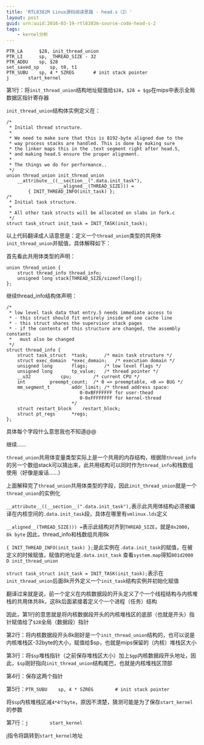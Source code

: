 ```yaml
---
title: 'RTL8382M Linux源码阅读思路 - head.s（2）'
layout: post
guid: urn:uuid:2016-03-19-rtl8383m-source-code-head-s-2
tags:
    - kernel分析
---
```


	PTR_LA		$28, init_thread_union
	PTR_LI		sp, _THREAD_SIZE - 32
	PTR_ADDU	sp, $28
	set_saved_sp	sp, t0, t1
	PTR_SUBU	sp, 4 * SZREG		# init stack pointer
	j		start_kernel
	
第1行：将`init_thread_union`结构地址赋值给`$28`，`$28 = $gp`在mips中表示全局数据区指针寄存器

`init_thread_union`结构体实例定义在：

	/*
	 * Initial thread structure.
	 *
	 * We need to make sure that this is 8192-byte aligned due to the
	 * way process stacks are handled. This is done by making sure
	 * the linker maps this in the .text segment right after head.S,
	 * and making head.S ensure the proper alignment.
	 *
	 * The things we do for performance..
	 */
	union thread_union init_thread_union
		__attribute__((__section__(".data.init_task"),
					   __aligned__(THREAD_SIZE))) =
			{ INIT_THREAD_INFO(init_task) };
	/*
	 * Initial task structure.
	 *
	 * All other task structs will be allocated on slabs in fork.c
	 */
	struct task_struct init_task = INIT_TASK(init_task);
	
以上代码翻译成人话意思是：定义一个`thread_union`类型的共用体`init_thread_union`并赋值，具体解释如下：

首先看此共用体类型的声明：

	union thread_union {
		struct thread_info thread_info;
		unsigned long stack[THREAD_SIZE/sizeof(long)];
	};
	
继续thread_info结构体声明：

	/*
	 * low level task data that entry.S needs immediate access to
	 * - this struct should fit entirely inside of one cache line
	 * - this struct shares the supervisor stack pages
	 * - if the contents of this structure are changed, the assembly constants
	 *   must also be changed
	 */
	struct thread_info {
		struct task_struct	*task;		/* main task structure */
		struct exec_domain	*exec_domain;	/* execution domain */
		unsigned long		flags;		/* low level flags */
		unsigned long		tp_value;	/* thread pointer */
		__u32			cpu;		/* current CPU */
		int			preempt_count;	/* 0 => preemptable, <0 => BUG */
		mm_segment_t		addr_limit;	/* thread address space:
							   0-0xBFFFFFFF for user-thead
							   0-0xFFFFFFFF for kernel-thread
							*/
		struct restart_block	restart_block;
		struct pt_regs		*regs;
	};
	
具体每个字段什么意思我也不知道@@

继续……

`thread_union`共用体变量类型实际上是一个共用的内存结构，根据除`thread_info`的另一个数组stack可以猜出来，此共用结构可以同时作为`thread_info`和栈数组使用（好像是废话……）

上面解释完了`thread_union`共用体类型的字段，因此`init_thread_union`就是一个`thread_union`的实例化

`__attribute__((__section__(".data.init_task"),`表示此共用体结构必须被编译在内核空间的`.data.init_task`段，具体在哪里有`vmlinux.lds`定义

`__aligned__(THREAD_SIZE))) =`表示此结构对齐到`THREAD_SIZE`，就是`0x2000`，`8k byte`
因此，thread_info和栈数组共用8k

`{ INIT_THREAD_INFO(init_task) };`是此实例在`.data.init_task`的赋值，在被定义的时候赋值，赋值的地址是`.data.init_task`
查看`system.map`得知`801d2000 D init_thread_union`

`struct task_struct init_task = INIT_TASK(init_task);`表示在`init_thread_union`后面8k开外定义一个`init_task`结构实例并初始化赋值

翻译过来就是说，前一个定义在内核数据段的开头定义了个一个线程结构与内核堆栈的共用体共8k，这8k后面紧接着定义个一个进程（任务）结构

因此，第1行的意思就是将内核数据段开头的内核堆栈区的底部（也就是开头）指针赋值给了`$28`全局（数据段）指针

第2行：将内核数据段开头8k刚好是一个`init_thread_union`结构的，也可以说是内核堆栈区-32byte的大小，赋值给$sp，也就是mips保留的（内核）堆栈区大小

第3行：将`$sp`堆栈指针（之前保存堆栈区大小）加上`$gp`内核数据段开头地址，因此，`$sp`刚好指向`init_thread_union`结构尾巴，也就是内核堆栈区顶部

第4行：保存这两个指针

第5行：`PTR_SUBU    sp, 4 * SZREG        # init stack pointer`

将`$sp`内核堆栈区减`4*4个byte`，原因不清楚，猜测可能是为了保存`start_kernel`的参数

第7行：`j        start_kernel`

j指令将跳转到`start_kernel`地址